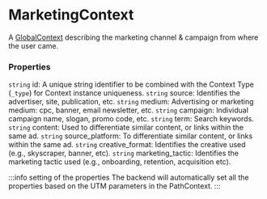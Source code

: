 # MarketingContext
A [GlobalContext](/taxonomy/global-contexts) describing the marketing channel & campaign from where the user came.

### Properties
`string` id: A unique string identifier to be combined with the Context Type (`_type`) 
for Context instance uniqueness.
`string` source: Identifies the advertiser, site, publication, etc.
`string` medium: Advertising or marketing medium: cpc, banner, email newsletter, etc.
`string` campaign: Individual campaign name, slogan, promo code, etc.
`string` term: Search keywords.
`string` content: Used to differentiate similar content, or links within the same ad.
`string` source_platform: To differentiate similar content, or links within the same ad.
`string` creative_format: Identifies the creative used (e.g., skyscraper, banner, etc).
`string` marketing_tactic: Identifies the marketing tactic used (e.g., onboarding, retention, acquisition etc).

:::info setting of the properties
The backend will automatically set all the properties based on the UTM parameters in the PathContext.
:::
